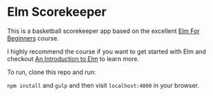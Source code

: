# Elm Scorekeeper

This is a basketball scorekeeper app based on the excellent [Elm For Beginners](http://courses.knowthen.com/courses/elm-for-beginners/) course.

I highly recommend the course if you want to get started with Elm and checkout [An Introduction to Elm](http://guide.elm-lang.org/) to learn more.

To run, clone this repo and run:

``` npm install ```
and
``` gulp ```
and then visit ```localhost:4000``` in your browser.
